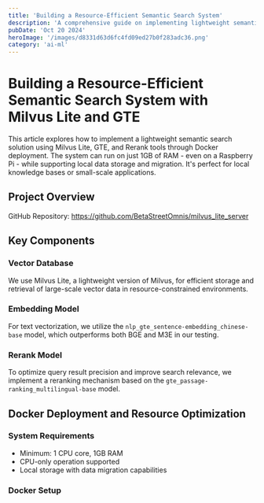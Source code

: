```yaml
---
title: 'Building a Resource-Efficient Semantic Search System'
description: 'A comprehensive guide on implementing lightweight semantic search using Milvus Lite and GTE vector model, running on just 1GB RAM'
pubDate: 'Oct 20 2024'
heroImage: '/images/d8331d63d6fc4fd09ed27b0f283adc36.png'
category: 'ai-ml'
---
```


# Building a Resource-Efficient Semantic Search System with Milvus Lite and GTE

This article explores how to implement a lightweight semantic search solution using Milvus Lite, GTE, and Rerank tools through Docker deployment. The system can run on just 1GB of RAM - even on a Raspberry Pi - while supporting local data storage and migration. It's perfect for local knowledge bases or small-scale applications.

## Project Overview

GitHub Repository: https://github.com/BetaStreetOmnis/milvus_lite_server

## Key Components

### Vector Database
We use Milvus Lite, a lightweight version of Milvus, for efficient storage and retrieval of large-scale vector data in resource-constrained environments.

### Embedding Model
For text vectorization, we utilize the `nlp_gte_sentence-embedding_chinese-base` model, which outperforms both BGE and M3E in our testing.

### Rerank Model
To optimize query result precision and improve search relevance, we implement a reranking mechanism based on the `gte_passage-ranking_multilingual-base` model.

## Docker Deployment and Resource Optimization

### System Requirements
- Minimum: 1 CPU core, 1GB RAM
- CPU-only operation supported
- Local storage with data migration capabilities

### Docker Setup